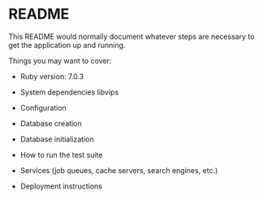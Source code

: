 # README

This README would normally document whatever steps are necessary to get the
application up and running.

Things you may want to cover:

* Ruby version:
  7.0.3

* System dependencies
  libvips

* Configuration

* Database creation

* Database initialization

* How to run the test suite

* Services (job queues, cache servers, search engines, etc.)

* Deployment instructions
